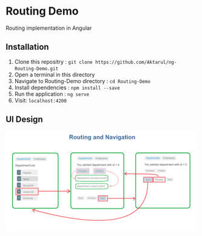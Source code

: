 # Routing Demo
Routing implementation in Angular

## Installation
  1. Clone this repositry : `git clone https://github.com/Aktarul/ng-Routing-Demo.git`
  2. Open a terminal in this directory
  3. Navigate to Routing-Demo directory : `cd Routing-Demo`
  4. Install dependencies : `npm install --save`
  5. Run the application : `ng serve`
  6. Visit: `localhost:4200`

## UI Design
![navigation](Routing-Demo/screenshots/home.png)
